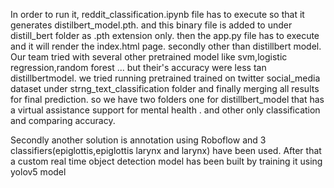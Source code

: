In order to run it, reddit_classification.ipynb file has to execute so that it generates distilbert_model.pth. and this binary file is added to under distill_bert folder as .pth extension only. then the app.py file has to execute and it will render the index.html page.
secondly other than distillbert model. Our team tried with several other pretrained model like svm,logistic regression,random forest ... but their's accuracy were less tan distillbertmodel.
we tried running pretrained trained on twitter social_media dataset under strng_text_classification folder and finally merging all results for final prediction.
so we have two folders one for distillbert_model that has a virtual assistance support for mental health . and other only classification and comparing accuracy.

Secondly another solution is  annotation using Roboflow and 3 classifiers(epiglottis,epiglottis larynx and larynx) have been used. After that a custom  real time object detection model has been built by training it using yolov5 model




